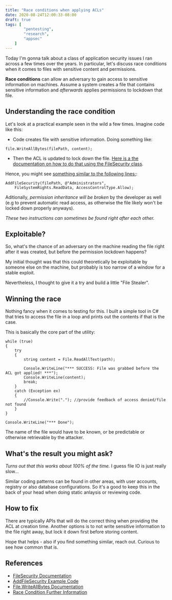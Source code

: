```yaml
---
title: "Race conditions when applying ACLs"
date: 2020-08-24T12:00:33-08:00
draft: true
tags: [
        "pentesting",
        "research",
        "appsec"
    ]
---
```


Today I'm gonna talk about a class of application security issues I ran across a few times over the years. In particular, let's discuss race conditions when it comes to files with sensitive content and permissions.

**Race conditions** can allow an adversary to gain access to sensitive information on machines. Assume a system creates a file that contains sensitive information and *afterwards* applies permissions to lockdown that file. 

## Understanding the race condition

Let's look at a practical example seen in the wild a few times. Imagine code like this:

* Code creates file with sensitive information. Doing something like:

```
file.WriteAllBytes(filePath, content);
```

* Then the ACL is updated to lock down the file. [Here is a the documentation on how to do that using the FileSecurity class](https://docs.microsoft.com/en-us/dotnet/api/system.security.accesscontrol.filesecurity?view=netframework-4.8). 

Hence, you might see [something similar to the following lines:](https://docs.microsoft.com/en-us/dotnet/standard/io/how-to-add-or-remove-access-control-list-entries):

```
AddFileSecurity(filePath, @"Administrators",
    FileSystemRights.ReadData, AccessControlType.Allow);
```

Aditionally, *permission inheritance will be broken* by the developer as well (e.g to prevent automatic read access, as otherwise the file likely won't be locked down properly anyways).

*These two instructions can sometimes be found right after each other.*

## Exploitable?
So, what's the chance of an adversary on the machine reading the file right after it was created, but before the permission lockdown happens? 

My initial thought was that this could theoretically be exploitable by someone else on the machine, but probably is too narrow of a window for a stable exploit. 

Nevertheless, I thought to give it a try and build a little "File Stealer".

## Winning the race 
Nothing fancy when it comes to testing for this. I built a simple tool in C# that tries to access the file in a loop and prints out the contents if that is the case. 

This is basically the core part of the utility:

``` 
while (true)
{
    try
    {
        string content = File.ReadAllText(path);

        Console.WriteLine("*** SUCCESS: File was grabbed before the ACL got applied! ***");
        Console.WriteLine(content);
        break;
    }
    catch (Exception ex)
    {
        //Console.Write("."); //provide feedback of access denied/file not found
    }
}

Console.WriteLine("*** Done");
```

The name of the file would have to be known, or be predictable or otherwise retrievable by the attacker.

## What's the result you might ask?

*Turns out that this works about 100% of the time.*  I guess file IO is just really slow...

Similar coding patterns can be found in other areas, with user accounts, registry or also database configurations. So it's a good to keep this in the back of your head when doing static anlaysis or reviewing code.

## How to fix

There are typically APIs that will do the correct thing when providing the ACL at creation time. Another options is to not write sensitive information to the file right away, but lock it down first before storing content.

Hope that helps - also if you find something similar, reach out. Curious to see how common that is.

## References

* [FileSecurity Documentation](https://docs.microsoft.com/en-us/dotnet/api/system.security.accesscontrol.filesecurity?view=netframework-4.8)
* [AddFileSecurity Example Code](https://docs.microsoft.com/en-us/dotnet/standard/io/how-to-add-or-remove-access-control-list-entries)
* [File.WriteAllBytes Documentation](https://docs.microsoft.com/en-us/dotnet/api/system.io.file.writeallbytes?view=netcore-3.1)
* [Race Condition Further Information](https://en.wikipedia.org/wiki/Race_condition)